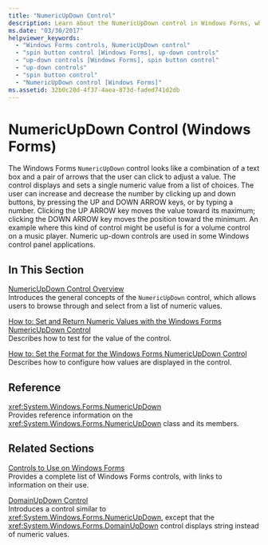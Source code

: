 ```yaml
---
title: "NumericUpDown Control"
description: Learn about the NumericUpDown control in Windows Forms, which looks like a combination of a text box and a pair of arrows.
ms.date: "03/30/2017"
helpviewer_keywords: 
  - "Windows Forms controls, NumericUpDown control"
  - "spin button control [Windows Forms], up-down controls"
  - "up-down controls [Windows Forms], spin button control"
  - "up-down controls"
  - "spin button control"
  - "NumericUpDown control [Windows Forms]"
ms.assetid: 32b0c20d-4f37-4aea-873d-faded741d2db
---
```

# NumericUpDown Control (Windows Forms)

The Windows Forms `NumericUpDown` control looks like a combination of a text box and a pair of arrows that the user can click to adjust a value. The control displays and sets a single numeric value from a list of choices. The user can increase and decrease the number by clicking up and down buttons, by pressing the UP and DOWN ARROW keys, or by typing a number. Clicking the UP ARROW key moves the value toward its maximum; clicking the DOWN ARROW key moves the position toward the minimum. An example where this kind of control might be useful is for a volume control on a music player. Numeric up-down controls are used in some Windows control panel applications.  
  
## In This Section  

 [NumericUpDown Control Overview](numericupdown-control-overview-windows-forms.md)  
 Introduces the general concepts of the `NumericUpDown` control, which allows users to browse through and select from a list of numeric values.  
  
 [How to: Set and Return Numeric Values with the Windows Forms NumericUpDown Control](set-and-return-numeric-values-with-wf-numericupdown-control.md)  
 Describes how to test for the value of the control.  
  
 [How to: Set the Format for the Windows Forms NumericUpDown Control](how-to-set-the-format-for-the-windows-forms-numericupdown-control.md)  
 Describes how to configure how values are displayed in the control.  
  
## Reference  

 <xref:System.Windows.Forms.NumericUpDown>  
 Provides reference information on the <xref:System.Windows.Forms.NumericUpDown> class and its members.  
  
## Related Sections  

 [Controls to Use on Windows Forms](controls-to-use-on-windows-forms.md)  
 Provides a complete list of Windows Forms controls, with links to information on their use.  
  
 [DomainUpDown Control](domainupdown-control-windows-forms.md)  
 Introduces a control similar to <xref:System.Windows.Forms.NumericUpDown>, except that the <xref:System.Windows.Forms.DomainUpDown> control displays string instead of numeric values.
